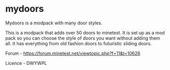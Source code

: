 # mydoors
Mydoors is a modpack with many door styles.

This is a modpack that adds over 50 doors to minetest. It is set up as a mod pack so you  can choose the style of doors you want without adding them all.
It has everything from old fashion doors to futuristic sliding doors.

Forum - https://forum.minetest.net/viewtopic.php?f=11&t=10626

Licence - DWYWPL
